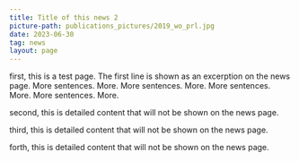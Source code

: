 ```yaml
---
title: Title of this news 2
picture-path: publications_pictures/2019_wo_prl.jpg
date: 2023-06-30
tag: news
layout: page
---
```


first, this is a test page. The first line is shown as an excerption on the news page. More sentences. More. More sentences. More. More sentences. More. More sentences. More.

second, this is detailed content that will not be shown on the news page.

third, this is detailed content that will not be shown on the news page.

forth, this is detailed content that will not be shown on the news page.



